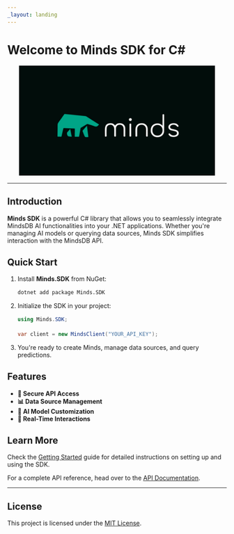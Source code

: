 ```yaml
---
_layout: landing
---
```


# Welcome to **Minds SDK** for C#

<p align="center">
  <img alt="hero" width="450" src="https://raw.githubusercontent.com/priyanshuverma-dev/Minds.SDK/master/.github/hero.png" style="max-width: 100%;" />
</p>

---

## Introduction

**Minds SDK** is a powerful C# library that allows you to seamlessly integrate MindsDB AI functionalities into your .NET applications. Whether you're managing AI models or querying data sources, Minds SDK simplifies interaction with the MindsDB API.

## Quick Start

1. Install **Minds.SDK** from NuGet:
   ```bash
   dotnet add package Minds.SDK
   ```

2. Initialize the SDK in your project:
   ```csharp
   using Minds.SDK;

   var client = new MindsClient("YOUR_API_KEY");
   ```

3. You're ready to create Minds, manage data sources, and query predictions.

## Features

- **🔐 Secure API Access**
- **📊 Data Source Management**
- **🧠 AI Model Customization**
- **📡 Real-Time Interactions**

## Learn More

Check the [Getting Started](docs/getting-started.html) guide for detailed instructions on setting up and using the SDK.

For a complete API reference, head over to the [API Documentation](api/Minds.SDK.html).

---

## License

This project is licensed under the [MIT License](https://github.com/priyanshuverma-dev/Minds.SDK/blob/master/LICENSE).
